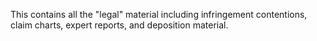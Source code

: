 
This contains all the "legal" material including infringement contentions, claim charts, expert reports, and deposition material.
